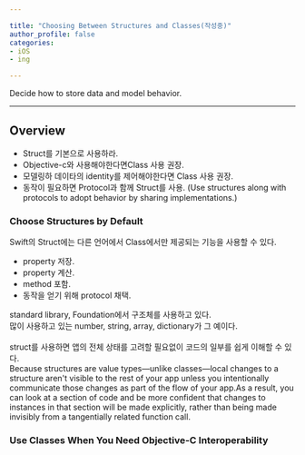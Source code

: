 ```yaml
---

title: "Choosing Between Structures and Classes(작성중)"
author_profile: false
categories:
- iOS
- ing

---
```


Decide how to store data and model behavior.

---

## Overview

* Struct를 기본으로 사용하라.
* Objective-c와 사용해야한다면Class 사용 권장.
* 모델링하 데이타의 identity를 제어해야한다면 Class 사용 권장. 
* 동작이 필요하면 Protocol과 함께 Struct를 사용. (Use structures along with protocols to adopt behavior by sharing implementations.)

### Choose Structures by Default

Swift의 Struct에는 다른 언어에서 Class에서만 제공되는 기능을 사용할 수 있다.
* property 저장.
* property 계산.
* method 포함. 
* 동작을 얻기 위해 protocol 채택.

standard library, Foundation에서 구조체를 사용하고 있다.  
많이 사용하고 있는 number, string, array, dictionary가 그 예이다.  
<br>
struct를 사용하면 앱의 전체 상태를 고려할 필요없이 코드의 일부를 쉽게 이해할 수 있다.  
Because structures are value types—unlike classes—local changes to a structure aren't visible to the rest of your app unless you intentionally communicate those changes as part of the flow of your app.As a result, you can look at a section of code and be more confident that changes to instances in that section will be made explicitly, rather than being made invisibly from a tangentially related function call.

### Use Classes When You Need Objective-C Interoperability


